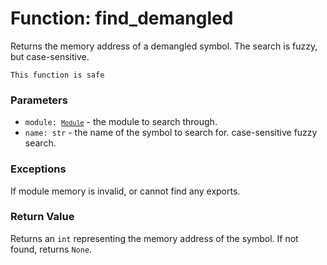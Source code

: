 # Function: find_demangled

Returns the memory address of a demangled symbol. The search is fuzzy, but case-sensitive.


```admonish success title=""
This function is safe
```

### Parameters
- <code>module: [`Module`](../modules/objects-module.md)</code> - the module to search through.
- `name: str` - the name of the symbol to search for. case-sensitive fuzzy search.

### Exceptions
If module memory is invalid, or cannot find any exports.

### Return Value
Returns an `int` representing the memory address of the symbol. If not found, returns `None`.
